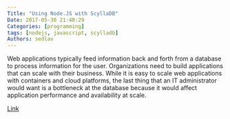 ```yaml
---
Title: "Using Node.JS with ScyllaDB"
Date: 2017-05-30 21:48:29
Categories: [programming]
tags: [nodejs, javascript, scylladb]
Authors: sedlav
---
```


Web applications typically feed information back and forth from a database to process information for the user. Organizations need to build applications that can scale with their business. While it is easy to scale web applications with containers and cloud platforms, the last thing that an IT administrator would want is a bottleneck at the database because it would affect application performance and availability at scale.

[Link](https://www.linux-toys.com/?p=1339)
